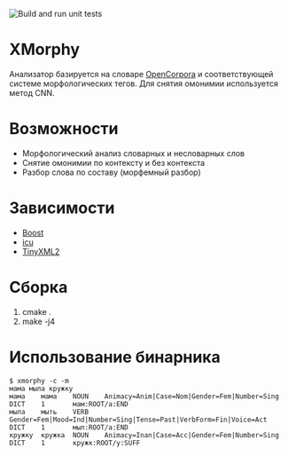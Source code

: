 ![Build and run unit tests](https://github.com/alesapin/XMorphy/workflows/Build%20and%20run%20unit%20tests/badge.svg?branch=master)
# XMorphy
Анализатор базируется на словаре [OpenCorpora](http://opencorpora.org/) и соответствующей системе морфологических тегов. Для снятия омонимии используется метод CNN.

# Возможности
* Морфологический анализ словарных и несловарных слов
* Снятие омонимии по контексту и без контекста
* Разбор слова по составу (морфемный разбор)

# Зависимости
* [Boost](http://www.boost.org/)
* [icu](http://site.icu-project.org/)
* [TinyXML2](http://www.grinninglizard.com/tinyxml2/)

# Сборка
1) cmake .
2) make -j4

# Использование бинарника
```
$ xmorphy -c -m
мама мыла кружку
мама    мама    NOUN    Animacy=Anim|Case=Nom|Gender=Fem|Number=Sing    DICT    1       мам:ROOT/а:END
мыла    мыть    VERB    Gender=Fem|Mood=Ind|Number=Sing|Tense=Past|VerbForm=Fin|Voice=Act       DICT    1       мыл:ROOT/а:END
кружку  кружка  NOUN    Animacy=Inan|Case=Acc|Gender=Fem|Number=Sing    DICT    1       кружк:ROOT/у:SUFF
```

